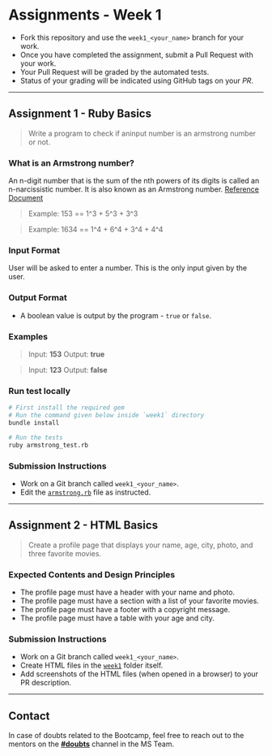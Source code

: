 # Assignments - Week 1

* Fork this repository and use the `week1_<your_name>` branch for your work.
* Once you have completed the assignment, submit a Pull Request with your work.
* Your Pull Request will be graded by the automated tests.
* Status of your grading will be indicated using GitHub tags on your _PR_.

---

## Assignment 1 - Ruby Basics

> Write a program to check if aninput number is an armstrong number or not.

### What is an Armstrong number?

An n-digit number that is the sum of the nth powers of its digits is called an n-narcissistic number. It is also known as an Armstrong number.
[Reference Document](https://mathworld.wolfram.com/NarcissisticNumber.html)

> Example: 153 == 1^3 + 5^3 + 3^3

> Example: 1634 == 1^4 + 6^4 + 3^4 + 4^4

### Input Format

User will be asked to enter a number. This is the only input given by the user.

### Output Format

* A boolean value is output by the program - `true` or `false`.

### Examples

> Input: **153**
> Output: **true**

> Input: **123**
> Output: **false**

### Run test locally

```bash
# First install the required gem
# Run the command given below inside `week1` directory
bundle install
```

```bash
# Run the tests
ruby armstrong_test.rb
```

### Submission Instructions

* Work on a Git branch called `week1_<your_name>`.
* Edit the [`armstrong.rb`](./armstrong.rb) file as instructed.

---

## Assignment 2 - HTML Basics

> Create a profile page that displays your name, age, city, photo, and three favorite movies.

### Expected Contents and Design Principles

* The profile page must have a header with your name and photo.
* The profile page must have a section with a list of your favorite movies.
* The profile page must have a footer with a copyright message.
* The profile page must have a table with your age and city.

### Submission Instructions

* Work on a Git branch called `week1_<your_name>`.
* Create HTML files in the [`week1`](./) folder itself.
* Add screenshots of the HTML files (when opened in a browser) to your PR description.

---

## Contact

In case of doubts related to the Bootcamp, feel free to reach out to the mentors on the [**#doubts**](https://teams.microsoft.com/l/channel/19%3a6e5ce5031c594c34927026726a750f12%40thread.tacv2/%255BRuby%2520on%2520Rails%255D%2520Doubts?groupId=ebcdbf1c-6b25-48f4-9dfc-9f5e3666cc00&tenantId=36e917dc-1abe-43f4-b189-f92196a6b4ad) channel in the MS Team.
